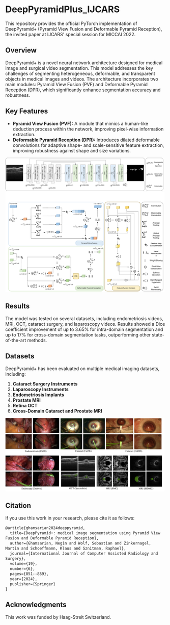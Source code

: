 # DeepPyramidPlus_IJCARS
This repository provides the official PyTorch implementation of DeepPyramid+ (Pyramid View Fusion and Deformable Pyramid Reception), the invited paper at IJCARS' special session for MICCAI 2022.

## Overview

DeepPyramid+ is a novel neural network architecture designed for medical image and surgical video segmentation. This model addresses the key challenges of segmenting heterogeneous, deformable, and transparent objects in medical images and videos. The architecture incorporates two main modules: Pyramid View Fusion (PVF) and Deformable Pyramid Reception (DPR), which significantly enhance segmentation accuracy and robustness.

## Key Features

- **Pyramid View Fusion (PVF):** A module that mimics a human-like deduction process within the network, improving pixel-wise information extraction.
- **Deformable Pyramid Reception (DPR):** Introduces dilated deformable convolutions for adaptive shape- and scale-sensitive feature extraction, improving robustness against shape and size variations.

<img src="./Figures/BD_rev.pdf" alt="Proposed Pyramid View Fusion and Deformable Pyramid Reception modules." width="500">
<img src="./Figures/modules_rev.pdf" alt="Proposed Pyramid View Fusion and Deformable Pyramid Reception modules." width="500">

## Results

The model was tested on several datasets, including endometriosis videos, MRI, OCT, cataract surgery, and laparoscopy videos. Results showed a Dice coefficient improvement of up to 3.65% for intra-domain segmentation and up to 17% for cross-domain segmentation tasks, outperforming other state-of-the-art methods.

## Datasets

DeepPyramid+ has been evaluated on multiple medical imaging datasets, including:

1. **Cataract Surgery Instruments**  
2. **Laparoscopy Instruments**  
3. **Endometriosis Implants**  
4. **Prostate MRI**  
5. **Retina OCT**  
6. **Cross-Domain Cataract and Prostate MRI**

<img src="./Figures/Datasets.pdf" alt="Proposed Pyramid View Fusion and Deformable Pyramid Reception modules." width="500">

## Citation
If you use this work in your research, please cite it as follows:

```
@article{ghamsarian2024deeppyramid,
  title={DeepPyramid+: medical image segmentation using Pyramid View Fusion and Deformable Pyramid Reception},
  author={Ghamsarian, Negin and Wolf, Sebastian and Zinkernagel, Martin and Schoeffmann, Klaus and Sznitman, Raphael},
  journal={International Journal of Computer Assisted Radiology and Surgery},
  volume={19},
  number={6},
  pages={851--859},
  year={2024},
  publisher={Springer}
}
```

## Acknowledgments

This work was funded by Haag-Streit Switzerland.
